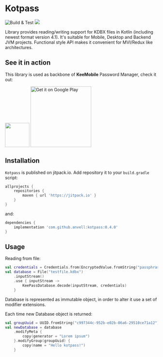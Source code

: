 # Kotpass 
![Build & Test](https://github.com/anvell/kotpass/actions/workflows/gradle.yml/badge.svg) [![](https://jitpack.io/v/anvell/kotpass.svg)](https://jitpack.io/#anvell/kotpass)

Library provides reading/writing support for KDBX files in Kotlin (including newest format version 4.1). It's suitable for Mobile, Desktop and Backend JVM projects. Functional style API makes it convenient for MVI/Redux like architectures.

## See it in action

This library is used as backbone of **KeeMobile** Password Manager, check it out:

[<img src='https://play-lh.googleusercontent.com/VSMqudfH58XxCtn3Il9sUq6JtEHlShVdmxWSpLlLk2JrOG-sE2nbBTLQOkMMbUlSjw=s360-rw' height='80'/>](https://play.google.com/store/apps/details?id=app.keemobile)
[<img alt='Get it on Google Play' src='https://play.google.com/intl/en_us/badges/static/images/badges/en_badge_web_generic.png' width='200'/>](https://play.google.com/store/apps/details?id=app.keemobile)

## Installation

`Kotpass` is published on jitpack.io. Add repository it to your ```build.gradle``` script:
```gradle
allprojects {
    repositories {
        maven { url 'https://jitpack.io' }
    }
}
```
and:

```gradle
dependencies {
    implementation 'com.github.anvell:kotpass:0.4.0'
}
```

## Usage

Reading from file:

``` kotlin
val credentials = Credentials.from(EncryptedValue.fromString("passphrase"))
val database = File("testfile.kdbx")
    .inputStream()
    .use { inputStream ->
        KeePassDatabase.decode(inputStream, credentials)
    }    
```
Database is represented as immutable object, in order to alter it use a set of modifier extensions. 

Each time new Database object is returned:

``` kotlin
val groupUuid = UUID.fromString("c997344c-952b-e02b-06a6-29510ce71a12")
val newDatabase = database
    .modifyMeta {
        copy(generator = "Lorem ipsum")
    }.modifyGroup(groupUuid) {
        copy(name = "Hello kotpass!")
    }
```
